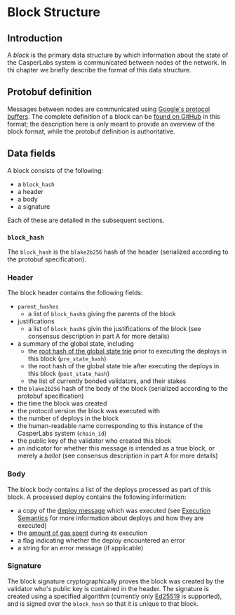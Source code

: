 # Block Structure

## Introduction

A _block_ is the primary data structure by which information about the state of
the CasperLabs system is communicated between nodes of the network. In thi
chapter we briefly describe the format of this data structure.

## Protobuf definition

Messages between nodes are communicated using [Google's protocol
buffers](https://developers.google.com/protocol-buffers/). The complete
definition of a block can be [found on
GitHub](https://github.com/CasperLabs/CasperLabs/blob/c78e35f4d8f0f7fd9b8cf45a4b17a630ae6ab18f/protobuf/io/casperlabs/casper/consensus/consensus.proto#L111)
in this format; the description here is only meant to provide an overview of the
block format, while the protobuf definition is authoritative.

## Data fields

A block consists of the following:

- a `block_hash`
- a header
- a body
- a signature

Each of these are detailed in the subsequent sections.

### `block_hash`

The `block_hash` is the `blake2b256` hash of the header (serialized according to
the protobuf specification).

### Header

The block header contains the following fields:

- `parent_hashes`
  - a list of `block_hash`s giving the parents of the block
- justifications
  - a list of `block_hash`s givin the justifications of the block (see consensus
    description in part A for more details)
- a summary of the global state, including
  - the [root hash of the global state
    trie](./global-state.md#merkle-patricia-trie-structure) prior to executing
    the deploys in this block (`pre_state_hash`)
  - the root hash of the global state trie after executing the deploys in this
    block (`post_state_hash`)
  - the list of currently bonded validators, and their stakes
- the `blake2b256` hash of the body of the block (serialized according to the
  protobuf specification)
- the time the block was created
- the protocol version the block was executed with
- the number of deploys in the block
- the human-readable name corresponding to this instance of the CasperLabs
  system (`chain_id`)
- the public key of the validator who created this block
- an indicator for whether this message is intended as a true block, or merely a
  _ballot_ (see consensus description in part A for more details)

### Body

The block body contains a list of the deploys processed as part of this block. A
processed deploy contains the following information:

- a copy of the [deploy
  message](https://github.com/CasperLabs/CasperLabs/blob/c78e35f4d8f0f7fd9b8cf45a4b17a630ae6ab18f/protobuf/io/casperlabs/casper/consensus/consensus.proto#L24)
  which was executed (see [Execution Semantics](./execution-semantics.md) for
  more information about deploys and how they are executed)
- the [amount of gas
  spent](./execution-semantics.md#measuring-computational-work) during its
  execution
- a flag indicating whether the deploy encountered an error
- a string for an error message (if applicable)

### Signature

The block signature cryptographically proves the block was created by the
validator who's public key is contained in the header. The signature is created
using a specified algorithm (currently only
[Ed25519](https://en.wikipedia.org/wiki/EdDSA#Ed25519) is supported), and is
signed over the `block_hash` so that it is unique to that block.
